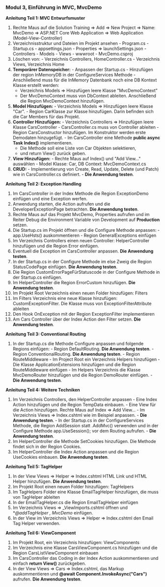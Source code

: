 ﻿### Modul 3, Einführung in MVC, MvcDemo

**Anleitung Teil 1: MVC Entwurfsmuster**
  1. Rechte Maus auf die Solution Training => Add => New Project => Name: MvcDemo => ASP.NET Core Web Application => Web Application (Model-View-Controller)
  2. Verzeichnisstruktur und Dateien im Projekt ansehen
    - Program.cs
	- Startup.cs
	- appsettings.json
	- Properties => launchSettings.json
	- Controllers
	- Models
	- Views
	- wwwroot
	- MvcDemo.csproj
  3. Löschen von:
    - Verzeichnis Controllers, HomeController.cs
	- Verzeichnis Views, Verzeichnis Home
  4. **Temporärer Datenspeicher:**
	- Anpassen der Startup.cs
    - Hinzufügen der region InMemoryDB in der ConfigureServices Methode
	- Anschließend muss für die InMemory Datenbank noch eine DB Kontext Klasse erstellt werden:
	  - Verzeichnis Models => Hinzufügen leere Klasse "MvcDemoContext"
	  - Der MvcDemoContext muss von DbContext ableiten. Anschließend die Region MvcDemoContext hinzufügen. 
  5. **Model Hinzufügen:**
    - Verzeichnis Models => Hinzufügen leere Klasse "Car".
	- Region CarKlasse zur Klasse hinzufügen. Darin befinden sich die Car Members für das Projekt.
  6. **Controller Hinzufügen:**
    - Verzeichnis Controllers => Hinzufügen leere Klasse CarsController
	- CarsController.cs muss von Controller ableiten
	- Region CarsConstructor hinzufügen. Im Konstruktor werden erste Demodaten hinzugefügt.
	- Im CarsController eine Methode **public async Task<IActionResult> Index()** implementieren. 
	  - Die Methode soll eine Liste von Car Objekten selektieren,
	  - und return View() zurück geben.
  7. **View Hinzufügen:**
    - Rechte Maus auf Index() und "Add View..." auswählen
	- Model Klasse: Car, DB Context: MvcDemoContext.cs
  8. **CRUD:**
    - Implementierung von Create, Read, Update, Delete (und Patch) wie in CarsController.cs definiert.
	- **Die Anwendung testen**.

**Anleitung Teil 2: Exception Handling**
  1. Im CarsController in der Index Methode die Region ExceptionDemo einfügen und eine Exception werfen.
  2. Anwendung starten, die Action aufrufen und die DeveloperExceptionPage betrachten. **Die Anwendung testen**.
  3. Rechte Maus auf das Projekt MvcDemo, Properties aufrufen und im Reiter Debug die Environment Variable von Development auf **Production** setzen.
  4. Die Startup.cs im Projekt öffnen und die Configure Methode anpassen:
    - app.UseHsts() auskommentieren
	- Region GeneralExceptions einfügen
  5. Im Verzeichnis Controllers einen neuen Controller: HelperController hinzufügen und die Region Error einfügen.
  6. Eventuell die Exception im CarsController anpassen. **Die Anwendung testen**.
  7. In der Startup.cs in der Configure Methode im else Zweig die Region StatusCodePage einfügen. **Die Anwendung testen**.
  8. Die Region CustomErrorPageFürStatuscode in der Configure Methode in der Startup.cs einfügen.
  9. Im HelperController die Region ErrorCustom hinzufügen. **Die Anwendung testen**.
  10. Im Projekt Root Verzeichnis einen neuen Folder hinzufügen: Filters
  11. Im Filters Verzeichnis eine neue Klasse hinzufügen: CustomExceptionFilter. Die Klasse muss von ExceptionFilterAttribute ableiten
  12. Den Hook OnException mit der Region ExceptionFilter implementieren
  13. Am Cars Controller über der Index Action den Filter setzen. **Die Anwendung testen**.

**Anleitung Teil 3: Conventional Routing**
  1. In der Startup.cs die Methode Configure anpassen und folgende Regions einfügen:
    - Region DefaultRouting. **Die Anwendung testen**.
	- Region ConventionalRouting. **Die Anwendung testen**.
	- Region RouteMiddleware
	- Im Project Root ein Verzeichnis Helpers hinzufügen
	- Die Klasse ApplicationExtensions hinzufügen und die Region RouteMiddleware einfügen
	- Im Helpers Verzeichnis die Klasse MvcDemoRouter hinzufügen und die Region DemoRouter einfügen.
	- **Die Anwendung testen**.

**Anleitung Teil 4: Weitere Techniken**
  1. Im Verzeichnis Controllers, den HelperController anpassen
    - Eine Index Action hinzufügen und die Region TempData einbauen. 
	- Eine View für die Action hinzufügen. Rechte Maus auf Index => Add View... 
	- Im Verzeichnis Views => Index.cshtml wie im Beispiel anpassen.
	- **Die Anwendung testen**.
	- In der Startup.cs in der ConfigureServices Methode, die Region AddSession statt .AddMvc() verwenden und in der Configure Methode app.UseSession(); vor dem Routing aufrufen.
	- **Die Anwendung testen**.
  2. Im HelperController die Methode SetCookies hinzufügen. Die Methode findet sich in der Region Cookies.
  3. Im HelperController die Index Action anpassen und die Region UseCookies einbauen. **Die Anwendung testen**.

**Anleitung Teil 5: TagHelper**
  1. In der View Views => Helper => Index.cshtml HTML Link und HTML Helper hinzufügen. **Die Anwendung testen**.
  2. Im Projekt Root einen neuen Folder hinzufügen: TagHelpers
  3. Im TagHelpers Folder eine Klasse EmailTagHelper hinzufügen, die muss von TagHelper ableiten
  4. In der EmailTagHelper.cs die Region EmailTagHelper einfügen
  5. Im Verzeichnis Views => _ViewImports.cshtml öffnen und **@addTagHelper *, MvcDemo** einfügen.
  6. In der View im Verzeichnis Views => Helper => Index.cshtml den Email Tag Helper verwenden.

**Anleitung Teil 6: ViewComponent**
  1. Im Projekt Root, ein Verzeichnis hinzufügen: ViewComponents
  2. Im Verzeichnis eine Klasse CarsViewComponent.cs hinzufügen und die Region CarsListViewComponent einbauen
  3. Im CarsController das Coding in der Index Action auskommentieren und einfach **return View()** zurückgeben.
  4. In der View Views => Cars => Index.cshtml, das Markup auskommentieren und **@await Component.InvokeAsync("Cars")** aufrufen. **Die Anwendung testen**.


